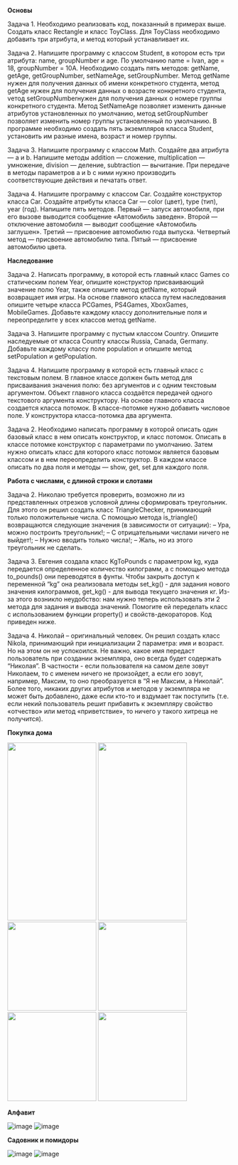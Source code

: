 __Основы__

Задача 1. Необходимо реализовать код, показанный в примерах выше. Создать класс Rectangle и класс ToyClass. Для ToyClass необходимо добавить три атрибута, и метод который устанавливает их.

Задача 2. Напишите программу с классом Student, в котором есть три атрибута: name, groupNumber и age. По умолчанию name = Ivan, age = 18, groupNumber = 10A. Необходимо создать пять методов: getName, getAge, getGroupNumber, setNameAge, setGroupNumber. Метод getName нужен для получения данных об имени конкретного студента, метод getAge нужен для получения данных о возрасте конкретного студента, vетод setGroupNumberнужен для получения данных о номере группы конкретного студента. Метод SetNameAge позволяет изменить данные атрибутов установленных по умолчанию, метод setGroupNumber позволяет изменить номер группы установленный по умолчанию. В программе необходимо создать пять экземпляров класса Student, установить им разные имена, возраст и номер группы.

Задача 3. Напишите программу с классом Math. Создайте два атрибута — a и b. Напишите методы addition — сложение, multiplication — умножение, division — деление, subtraction — вычитание. При передаче в методы параметров a и b с ними нужно производить соответствующие действия и печатать ответ.

Задача 4. Напишите программу с классом Car. Создайте конструктор класса Car. Создайте атрибуты класса Car — color (цвет), type (тип), year (год). Напишите пять методов. Первый — запуск автомобиля, при его вызове выводится сообщение «Автомобиль заведен». Второй — отключение автомобиля — выводит сообщение «Автомобиль заглушен». Третий — присвоение автомобилю года выпуска. Четвертый метод — присвоение автомобилю типа. Пятый — присвоение автомобилю цвета.

__Наследование__

Задача 2. Написать программу, в которой есть главный класс Games со статическим полем Year, опишите конструктор присваивающий значение полю Year, также опишите метод getName, который возвращает имя игры. На основе главного класса путем наследования опишите четыре класса PCGames, PS4Games, XboxGames, MobileGames. Добавьте каждому классу дополнительные поля и переопределите у всех классов метод getName.

Задача 3. Напишите программу с пустым классом Country. Опишите наследуемые от класса Country классы Russia, Canada, Germany. Добавьте каждому классу поле population и опишите метод setPopulation и getPopulation.

Задача 4. Напишите программу в которой есть главный класс с текстовым полем. В главное классе должен быть метод для присваивания значения полю: без аргументов и с одним текстовым аргументом. Объект главного класса создаётся передачей одного текстового аргумента конструктору. На основе главного класса создается класса потомок. В классе-потомке нужно добавить числовое поле. У конструктора класса-потомка два аргумента.

Задача 2. Необходимо написать программу в которой описать один базовый класс в нем описать конструктор, и класс потомок. Описать в классе потомке конструктор с параметрами по умолчанию. Затем нужно описать класс для которого класс потомок является базовым классом и в нем переопределить конструктор. В каждом классе описать по два поля и методы — show, get, set для каждого поля.

__Работа с числами, с длиной строки и слотами__

Задача 2. Николаю требуется проверить, возможно ли из представленных отрезков условной длины сформировать треугольник. 
Для этого он решил создать класс TriangleChecker, принимающий только положительные числа. 
С помощью метода is_triangle() возвращаются следующие значения (в зависимости от ситуации):
– Ура, можно построить треугольник!;
– С отрицательными числами ничего не выйдет!;
– Нужно вводить только числа!;
– Жаль, но из этого треугольник не сделать.

Задача 3. Евгения создала класс KgToPounds с параметром kg, куда передается определенное количество килограмм, а с помощью метода to_pounds() они переводятся в фунты. Чтобы закрыть доступ к переменной “kg” она реализовала методы set_kg() - для задания нового значения килограммов, get_kg()  - для вывода текущего значения кг. Из-за этого возникло неудобство: нам нужно теперь использовать эти 2 метода для задания и вывода значений. Помогите ей переделать класс с использованием функции property() и свойств-декораторов. Код приведен ниже.

Задача 4. Николай – оригинальный человек. 
Он решил создать класс Nikola, принимающий при инициализации 2 параметра: имя и возраст. Но на этом он не успокоился. 
Не важно, какое имя передаст пользователь при создании экземпляра, оно всегда будет содержать “Николая”. 
В частности - если пользователя на самом деле зовут Николаем, то с именем ничего не произойдет, а если его зовут, например, Максим, то оно преобразуется в “Я не Максим, а Николай”.
Более того, никаких других атрибутов и методов у экземпляра не может быть добавлено, даже если кто-то и вздумает так поступить (т.е. если некий пользователь решит прибавить к экземпляру свойство «отчество» или метод «приветствие», то ничего у такого хитреца не получится).

__Покупка дома__

<img src="https://user-images.githubusercontent.com/57345786/179697442-e0f3cb09-7ae3-445b-95fc-a39ee21ee7c4.png)" width="200" height="400" />
<img src="https://user-images.githubusercontent.com/57345786/179697522-299bf1b7-5c18-4dec-ac58-47e3ca7fea93.png)" width="200" height="400" />
<img src="https://user-images.githubusercontent.com/57345786/179697635-2b7349cd-5b59-47bc-b837-65ffc6ec5a71.png)" width="200" />
<img src="https://user-images.githubusercontent.com/57345786/179697693-3fa4208c-58d4-42e9-94a5-c48df067ed35.png)" width="200" />
<img src="https://user-images.githubusercontent.com/57345786/179697749-a2b047f5-f31c-4a79-ae68-760f5ddb42d9.png)" width="200" />
<img src="https://user-images.githubusercontent.com/57345786/179697786-9581838f-d40d-44d8-93f9-f2b920776dce.png)" width="200" />

__Алфавит__

![image](https://user-images.githubusercontent.com/57345786/180237766-8fdd7acf-fa0e-4a02-afe5-cac722a98890.png)
![image](https://user-images.githubusercontent.com/57345786/180238033-3ab25d15-0cdd-467f-8569-02ef9a1f6fda.png)


__Садовник и помидоры__

![image](https://user-images.githubusercontent.com/57345786/180238526-ea277a85-3306-4640-9169-429f1c98b742.png)
![image](https://user-images.githubusercontent.com/57345786/180238252-1ea9d37e-93be-4a68-93f7-4cf6ad15cf9e.png)
